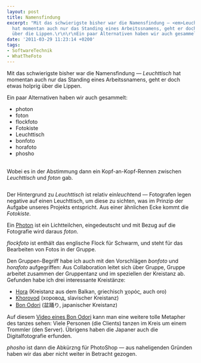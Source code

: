 ```yaml
---
layout: post
title: Namensfindung
excerpt: "Mit das schwierigste bisher war die Namensfindung — <em>Leuchttisch</em>
  hat momentan auch nur das Standing eines Arbeitssnamens, geht er doch etwas holprig
  über die Lippen.\r\n\r\nEin paar Alternativen haben wir auch gesammelt:\r\n<ul>\r\n\t<li>photon</li>\r\n\t<li>foton</li>\r\n\t<li>flockfoto</li>\r\n\t<li>Fotokiste</li>\r\n\t<li>Leuchttisch</li>\r\n\t<li>bonfoto</li>\r\n\t<li>horafoto</li>\r\n\t<li>phosho</li>\r\n</ul>\r\n"
date: '2011-03-29 11:23:14 +0200'
tags:
- SoftwareTechnik
- WhatTheFoto
---
```

<p>Mit das schwierigste bisher war die Namensfindung — <em>Leuchttisch</em> hat momentan auch nur das Standing eines Arbeitssnamens, geht er doch etwas holprig über die Lippen.</p>
<p>Ein paar Alternativen haben wir auch gesammelt:</p>
<ul>
<li>photon</li>
<li>foton</li>
<li>flockfoto</li>
<li>Fotokiste</li>
<li>Leuchttisch</li>
<li>bonfoto</li>
<li>horafoto</li>
<li>phosho</li>
</ul>
<p><a id="more"></a><a id="more-475"></a><br />
Wobei es in der Abstimmung dann ein Kopf-an-Kopf-Rennen zwischen <em>Leuchttisch</em> und <em>foton</em> gab.</p>
<p><img src="https://spreadsheets.google.com/oimg?key=0AtTPpgm7INxMdEd0NzBLMlRtU2NERDYzc21nXzgwUWc&amp;oid=0&amp;zx=iyuvy11yx789" alt="" /></p>
<p>Der Hintergrund zu <em>Leuchttisch</em> ist relativ ein<em>leucht</em>end — Fotografen legen negative auf einen Leuchttisch, um diese zu sichten, was im Prinzip der Aufgabe unseres Projekts entspricht. Aus einer ähnlichen Ecke kommt die <em>Fotokiste</em>.</p>
<p>Ein <a href="http://de.wikipedia.org/wiki/Photon">Photon</a> ist ein Lichtteilchen, eingedeutscht und mit Bezug auf die Fotografie wird daraus <em>foton</em>.</p>
<p><em>flockfoto</em> ist enthält das englische Flock für Schwarm, und steht für das Bearbeiten von Fotos in der Gruppe.</p>
<p>Den Gruppen-Begriff habe ich auch mit den Vorschlägen <em>bonfoto</em> und <em>horafoto</em> aufgegriffen: Aus Collaboration leitet sich über Gruppe, Gruppe arbeitet zusammen der Gruppentanz und im speziellen der Kreistanz ab. Gefunden habe ich drei interessante Kreistänze:</p>
<ul>
<li><a href="http://en.wikipedia.org/wiki/Hora_%28dance%29">Hora</a> (Kreistanz aus dem Balkan, griechisch χορός, auch oro)</li>
<li><a href="http://en.wikipedia.org/wiki/Khorovod">Khorovod</a> (хоровод, slavischer Kreistanz)</li>
<li><a href="http://en.wikipedia.org/wiki/Bon_Odori#Bon_Odori">Bon Odori</a> (盆踊り, japanischer Kreistanz)</li>
</ul>
<p>Auf diesem <a href="http://www.youtube.com/watch?v=bjJtiY51FQI">Video eines Bon Odori</a> kann man eine weitere tolle Metapher des tanzes sehen: Viele Personen (die Clients) tanzen im Kreis um einem Trommler (den Server). Übrigens haben die Japaner auch die Digitalfotografie erfunden.</p>
<p><em>phosho</em> ist dann die Abkürzng für PhotoShop — aus naheligenden Gründen haben wir das aber nicht weiter in Betracht gezogen.</p>
